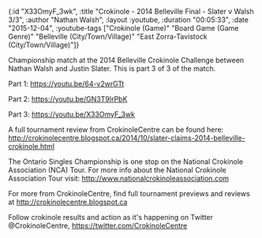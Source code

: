 {:id "X33OmyF_3wk",
 :title "Crokinole - 2014 Belleville Final - Slater v Walsh 3/3",
 :author "Nathan Walsh",
 :layout :youtube,
 :duration "00:05:33",
 :date "2015-12-04",
 :youtube-tags
 ["Crokinole (Game)"
  "Board Game (Game Genre)"
  "Belleville (City/Town/Village)"
  "East Zorra-Tavistock (City/Town/Village)"]}


Championship match at the 2014 Belleville Crokinole Challenge between Nathan Walsh and Justin Slater. This is part 3 of 3 of the match.

Part 1: https://youtu.be/64-v2wrGTt

Part 2: https://youtu.be/GN3T9IrPbK

Part 3: https://youtu.be/X33OmyF_3wk


A full tournament review from CrokinoleCentre can be found here: http://crokinolecentre.blogspot.ca/2014/10/slater-claims-2014-belleville-crokinole.html

The Ontario Singles Championship is one stop on the National Crokinole Association (NCA) Tour. For more info about the National Crokinole Association Tour visit: http://www.nationalcrokinoleassociation.com

For more from CrokinoleCentre, find full tournament previews and reviews at http://crokinolecentre.blogspot.ca

Follow crokinole results and action as it's happening on Twitter @CrokinoleCentre, https://twitter.com/CrokinoleCentre
